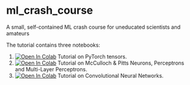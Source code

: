 
# ml_crash_course
A small, self-contained ML crash course for uneducated scientists and amateurs

The tutorial contains three notebooks:
1) [![Open In Colab](https://colab.research.google.com/assets/colab-badge.svg)](https://colab.research.google.com/drive/1S16betpBJNt2OYzywkEV-wKnF7u43w3l)
 Tutorial on PyTorch tensors.
2) [![Open In Colab](https://colab.research.google.com/assets/colab-badge.svg)](https://colab.research.google.com/drive/1Ft9QxVUWSH5gQmE1GuxAENalKEJ-IFHf)
 Tutorial on McCulloch & Pitts Neurons, Perceptrons and Multi-Layer Perceptrons. 
3) [![Open In Colab](https://colab.research.google.com/assets/colab-badge.svg)](https://colab.research.google.com/drive/1L93Bm56BSHio7uShk92H-OHrb-LGNGLW)
 Tutorial on Convolutional Neural Networks.

